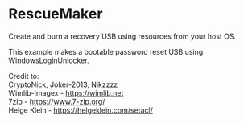 # RescueMaker

Create and burn a recovery USB using resources from your host OS.

This example makes a bootable password reset USB using WindowsLoginUnlocker.

Credit to:<br>
CryptoNick, Joker-2013, Nikzzzz<br>
Wimlib-Imagex - <a href="https://wimlib.net">https://wimlib.net</a><br>
7zip - <a href="https://www.7-zip.org/">https://www.7-zip.org/</a><br>
Helge Klein - <a href="https://helgeklein.com/setacl/">https://helgeklein.com/setacl/</a><br>

